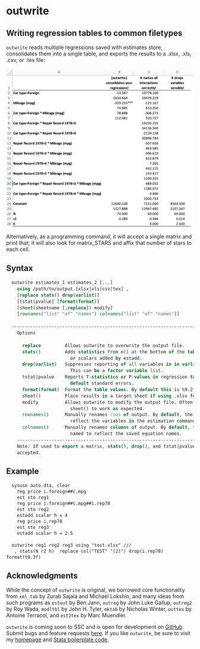 # outwrite

## Writing regression tables to common filetypes

`outwrite` reads multiple regressions saved with estimates store, consolidates them into a
single table, and exports the results to a .xlsx, .xls, .csv, or .tex file:

![Writing regression tables to common filetypes.](/img/outwrite.png)

Alternatively, as a programming command, it will accept a single matrix and print that; it
will also look for matrix_STARS and affix that number of stars to each cell.

## Syntax

```stata
  outwrite estimates_1 estimates_2 [...]
    using /path/to/output.[xlsx|xls|csv|tex] ,
    [replace stats() drop(varlist)]
    [tstat|pvalue] [format(format)]
    [sheet(sheetname [,replace]) modify]
    [rownames("list" "of" "names") colnames("list" "of" "names")]

  ------------------------------------------------------------------------------------------
    Options

      replace         Allows outwrite to overwrite the output file.
      stats()         Adds statistics from e() at the bottom of the table, such as N, r2,
                        or scalars added by estadd.
      drop(varlist)   Suppresses reporting of all variables in in varlist from the output.
                        This can be a factor variable list.
      tstat|pvalue    Reports T-statistics or P-values in regression table, instead of the
                        default standard errors.
      format(format)  Format the table values. By default this is %9.2f.
      sheet()         Place results in a target sheet if using .xlsx format.
      modify          Allows outwrite to modify the output file. Often required with
                        sheet() to work as expected.
      rownames()      Manually renames rows of output. By default, the rows are named to
                        reflect the variables in the estimation command.
      colnames()      Manually renames columns of output. By default, the columns are
                        named to reflect the saved equation names.
    --------------------------------------------------------------------------------------
    Note: if used to export a matrix, stats(), drop(), and tstat|pvalue will not be
    accepted.
```

## Example

```
  sysuse auto.dta, clear
    reg price i.foreign##c.mpg
    est sto reg1
    reg price i.foreign##c.mpg##i.rep78
    est sto reg2
    estadd scalar h = 4
    reg price i.rep78
    est sto reg3
    estadd scalar h = 2.5

  outwrite reg1 reg2 reg3 using "test.xlsx" ///
   , stats(N r2 h)  replace col("TEST" "(2)") drop(i.rep78) format(%9.3f)
```

## Acknowledgments

While the concept of `outwrite` is original, we borrowed core functionality from `xml_tab` by
Zurab Sajaia and Michael Lokshin, and many ideas from such programs as `estout` by Ben Jann,
`outreg` by John Luke Gallup, `outreg2` by Roy Wada, `modltbl` by John H. Tyler, `mktab` by Nicholas Winter, `outtex` by Antoine Terracol, and `est2tex` by Marc Muendler.

`outwrite` is coming soon to SSC and is open for development on [GitHub](https://github.com/bbdaniels/outwrite). Submit bugs and feature requests [here](https://github.com/bbdaniels/outwrite/issues). If you like `outwrite`, be sure to visit my [homepage](http://bbdaniels.github.io) and [Stata boilerplate code](https://gist.github.com/bbdaniels/a3c9f9416f1d16d6f3c6e8cf371f1d89).
